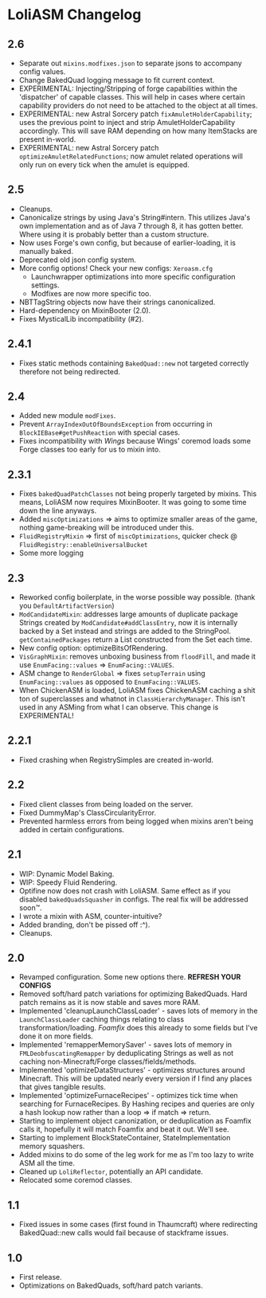 # LoliASM Changelog

## 2.6
- Separate out `mixins.modfixes.json` to separate jsons to accompany config values.
- Change BakedQuad logging message to fit current context.
- EXPERIMENTAL: Injecting/Stripping of forge capabilities within the 'dispatcher' of capable classes. This will help in cases where certain capability providers do not need to be attached to the object at all times.
- EXPERIMENTAL: new Astral Sorcery patch `fixAmuletHolderCapability`; uses the previous point to inject and strip AmuletHolderCapability accordingly. This will save RAM depending on how many ItemStacks are present in-world.
- EXPERIMENTAL: new Astral Sorcery patch `optimizeAmuletRelatedFunctions`; now amulet related operations will only run on every tick when the amulet is equipped.

## 2.5
- Cleanups.
- Canonicalize strings by using Java's String#intern. This utilizes Java's own implementation and as of Java 7 through 8, it has gotten better. Where using it is probably better than a custom structure.
- Now uses Forge's own config, but because of earlier-loading, it is manually baked.
- Deprecated old json config system.
- More config options! Check your new configs: `Xeroasm.cfg`
    - Launchwrapper optimizations into more specific configuration settings.
    - Modfixes are now more specific too.
- NBTTagString objects now have their strings canonicalized.
- Hard-dependency on MixinBooter (2.0).
- Fixes MysticalLib incompatibility (#2).

## 2.4.1
- Fixes static methods containing `BakedQuad::new` not targeted correctly therefore not being redirected.

## 2.4
- Added new module `modFixes`.
- Prevent `ArrayIndexOutOfBoundsException` from occurring in `BlockIEBase#getPushReaction` with special cases.
- Fixes incompatibility with *Wings* because Wings' coremod loads some Forge classes too early for us to mixin into.

## 2.3.1
- Fixes `bakedQuadPatchClasses` not being properly targeted by mixins. This means, LoliASM now requires MixinBooter. It was going to some time down the line anyways.
- Added `miscOptimizations` => aims to optimize smaller areas of the game, nothing game-breaking will be introduced under this.
- `FluidRegistryMixin` => first of `miscOptimizations`, quicker check @ `FluidRegistry::enableUniversalBucket`
- Some more logging

## 2.3
- Reworked config boilerplate, in the worse possible way possible. (thank you `DefaultArtifactVersion`)
- `ModCandidateMixin`: addresses large amounts of duplicate package Strings created by `ModCandidate#addClassEntry`, now it is internally backed by a Set instead and strings are added to the StringPool. `getContainedPackages` return a List constructed from the Set each time.
- New config option: optimizeBitsOfRendering.
- `VisGraphMixin`: removes unboxing business from `floodFill`, and made it use `EnumFacing::values` => `EnumFacing::VALUES`.
- ASM change to `RenderGlobal` => fixes `setupTerrain` using `EnumFacing::values` as opposed to `EnumFacing::VALUES`.
- When ChickenASM is loaded, LoliASM fixes ChickenASM caching a shit ton of superclasses and whatnot in `ClassHierarchyManager`. This isn't used in any ASMing from what I can observe. This change is EXPERIMENTAL!

## 2.2.1
- Fixed crashing when RegistrySimples are created in-world.

## 2.2
- Fixed client classes from being loaded on the server.
- Fixed DummyMap's ClassCircularityError.
- Prevented harmless errors from being logged when mixins aren't being added in certain configurations.

## 2.1
- WIP: Dynamic Model Baking.
- WIP: Speedy Fluid Rendering.
- Optifine now does not crash with LoliASM. Same effect as if you disabled `bakedQuadsSquasher` in configs. The real fix will be addressed soon:tm:.
- I wrote a mixin with ASM, counter-intuitive?
- Added branding, don't be pissed off :^).
- Cleanups.

## 2.0
- Revamped configuration. Some new options there. **REFRESH YOUR CONFIGS**
- Removed soft/hard patch variations for optimizing BakedQuads. Hard patch remains as it is now stable and saves more RAM.
- Implemented 'cleanupLaunchClassLoader' - saves lots of memory in the `LaunchClassLoader` caching things relating to class transformation/loading. *Foamfix* does this already to some fields but I've done it on more fields.
- Implemented 'remapperMemorySaver' - saves lots of memory in `FMLDeobfuscatingRemapper` by deduplicating Strings as well as not caching non-Minecraft/Forge classes/fields/methods.
- Implemented 'optimizeDataStructures' - optimizes structures around Minecraft. This will be updated nearly every version if I find any places that gives tangible results.
- Implemented 'optimizeFurnaceRecipes' - optimizes tick time when searching for FurnaceRecipes. By Hashing recipes and queries are only a hash lookup now rather than a loop => if match => return.
- Starting to implement object canonization, or deduplication as Foamfix calls it, hopefully it will match Foamfix and beat it out. We'll see.
- Starting to implement BlockStateContainer, StateImplementation memory squashers.
- Added mixins to do some of the leg work for me as I'm too lazy to write ASM all the time.
- Cleaned up `LoliReflector`, potentially an API candidate.
- Relocated some coremod classes.

## 1.1
- Fixed issues in some cases (first found in Thaumcraft) where redirecting BakedQuad::new calls would fail because of stackframe issues.

## 1.0
- First release.
- Optimizations on BakedQuads, soft/hard patch variants.